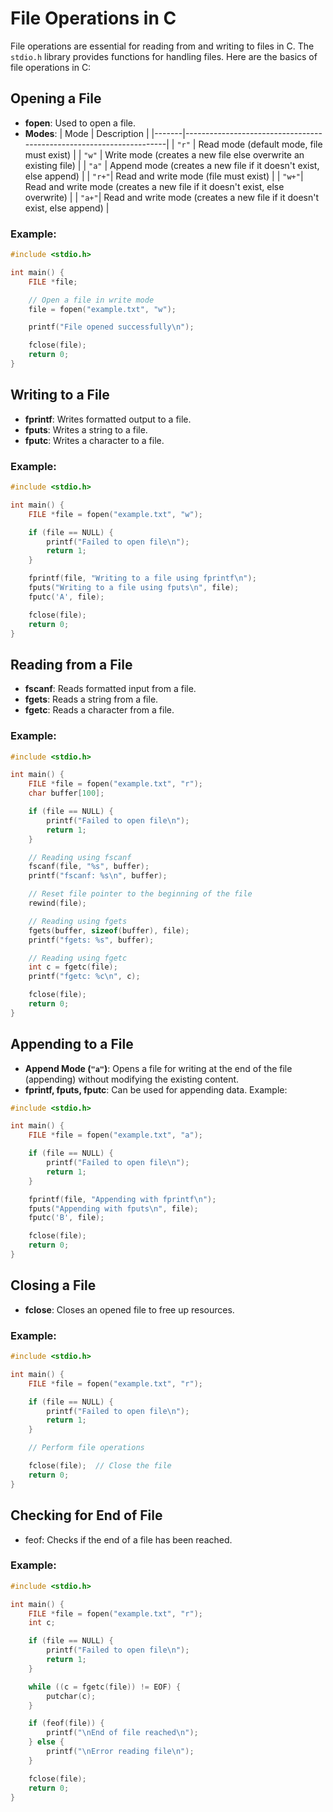 # File Operations in C

File operations are essential for reading from and writing to files in C. The `stdio.h` library provides functions for handling files. Here are the basics of file operations in C:

## Opening a File

- **fopen**: Used to open a file.
- **Modes**: 
| Mode  | Description                                                         |
|-------|---------------------------------------------------------------------|
| `"r"` | Read mode (default mode, file must exist)                           |
| `"w"` | Write mode (creates a new file else overwrite an existing file)        |
| `"a"` | Append mode (creates a new file if it doesn't exist, else append)      |
| `"r+"`| Read and write mode (file must exist)                               |
| `"w+"`| Read and write mode (creates a new file if it doesn't exist, else overwrite) |
| `"a+"`| Read and write mode (creates a new file if it doesn't exist, else append)    |

### Example:

```c
#include <stdio.h>

int main() {
    FILE *file;

    // Open a file in write mode
    file = fopen("example.txt", "w");

    printf("File opened successfully\n");

    fclose(file);
    return 0;
}
```
## Writing to a File

- **fprintf**: Writes formatted output to a file.
- **fputs**: Writes a string to a file.
- **fputc**: Writes a character to a file.

### Example:
```c
#include <stdio.h>

int main() {
    FILE *file = fopen("example.txt", "w");

    if (file == NULL) {
        printf("Failed to open file\n");
        return 1;
    }

    fprintf(file, "Writing to a file using fprintf\n");
    fputs("Writing to a file using fputs\n", file);
    fputc('A', file);

    fclose(file);
    return 0;
}
```
## Reading from a File

- **fscanf**: Reads formatted input from a file.
- **fgets**: Reads a string from a file.
- **fgetc**: Reads a character from a file.

### Example:
```c
#include <stdio.h>

int main() {
    FILE *file = fopen("example.txt", "r");
    char buffer[100];

    if (file == NULL) {
        printf("Failed to open file\n");
        return 1;
    }

    // Reading using fscanf
    fscanf(file, "%s", buffer);
    printf("fscanf: %s\n", buffer);

    // Reset file pointer to the beginning of the file
    rewind(file);

    // Reading using fgets
    fgets(buffer, sizeof(buffer), file);
    printf("fgets: %s", buffer);

    // Reading using fgetc
    int c = fgetc(file);
    printf("fgetc: %c\n", c);

    fclose(file);
    return 0;
}
```

## Appending to a File

- **Append Mode (`"a"`)**: Opens a file for writing at the end of the file (appending) without modifying the existing content.
- **fprintf, fputs, fputc**: Can be used for appending data.
Example:
```c
#include <stdio.h>

int main() {
    FILE *file = fopen("example.txt", "a");

    if (file == NULL) {
        printf("Failed to open file\n");
        return 1;
    }

    fprintf(file, "Appending with fprintf\n");
    fputs("Appending with fputs\n", file);
    fputc('B', file);

    fclose(file);
    return 0;
}
```

## Closing a File

- **fclose**: Closes an opened file to free up resources.

### Example:
```c
#include <stdio.h>

int main() {
    FILE *file = fopen("example.txt", "r");

    if (file == NULL) {
        printf("Failed to open file\n");
        return 1;
    }

    // Perform file operations

    fclose(file);  // Close the file
    return 0;
}
```

## Checking for End of File

- feof: Checks if the end of a file has been reached.

### Example:
```c
#include <stdio.h>

int main() {
    FILE *file = fopen("example.txt", "r");
    int c;

    if (file == NULL) {
        printf("Failed to open file\n");
        return 1;
    }

    while ((c = fgetc(file)) != EOF) {
        putchar(c);
    }

    if (feof(file)) {
        printf("\nEnd of file reached\n");
    } else {
        printf("\nError reading file\n");
    }

    fclose(file);
    return 0;
}
```